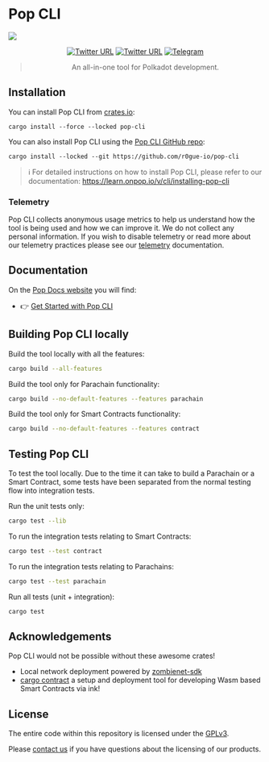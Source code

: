 # Pop CLI

<img src="./assets/logo.jpeg"></img>

<div align="center">
  
[![Twitter URL](https://img.shields.io/twitter/follow/Pop?style=social)](https://x.com/onpopio/)
[![Twitter URL](https://img.shields.io/twitter/follow/R0GUE?style=social)](https://twitter.com/gor0gue)
[![Telegram](https://img.shields.io/badge/Telegram-gray?logo=telegram)](https://t.me/onpopio)



> An all-in-one tool for Polkadot development.

</div>




## Installation

You can install Pop CLI from [crates.io](https://crates.io/crates/pop-cli):

```shell
cargo install --force --locked pop-cli
```

You can also install Pop CLI using the [Pop CLI GitHub repo](https://github.com/r0gue-io/pop-cli):

```shell
cargo install --locked --git https://github.com/r0gue-io/pop-cli
```

> :information_source: For detailed instructions on how to install Pop CLI, please refer to our
> documentation: https://learn.onpop.io/v/cli/installing-pop-cli

### Telemetry

Pop CLI collects anonymous usage metrics to help us understand how the tool is being used and how we can improve it.
We do not collect any personal information. If you wish to disable telemetry
or read more about our telemetry practices please see
our [telemetry](crates/pop-telemetry/README.md) documentation.

## Documentation

On the [Pop Docs website](https://learn.onpop.io) you will find:
* 👉 [Get Started with Pop CLI](https://learn.onpop.io/v/cli)

## Building Pop CLI locally

Build the tool locally with all the features:

```sh
cargo build --all-features
```

Build the tool only for Parachain functionality:

```sh
cargo build --no-default-features --features parachain
```

Build the tool only for Smart Contracts functionality:

```sh
cargo build --no-default-features --features contract
```

## Testing Pop CLI

To test the tool locally. Due to the time it can take to build a Parachain or a Smart Contract, some tests have been
separated from the normal testing flow into integration tests.

Run the unit tests only:

```sh
cargo test --lib
```

To run the integration tests relating to Smart Contracts:

```sh
cargo test --test contract
```

To run the integration tests relating to Parachains:

```sh
cargo test --test parachain
```

Run all tests (unit + integration):

```sh
cargo test
```

## Acknowledgements

Pop CLI would not be possible without these awesome crates!

- Local network deployment powered by [zombienet-sdk](https://github.com/paritytech/zombienet-sdk)
- [cargo contract](https://github.com/use-ink/cargo-contract) a setup and deployment tool for developing Wasm based
  Smart Contracts via ink!

## License

The entire code within this repository is licensed under the [GPLv3](LICENSE).

Please [contact us](https://r0gue.io/contact) if you have questions about the licensing of our products.
